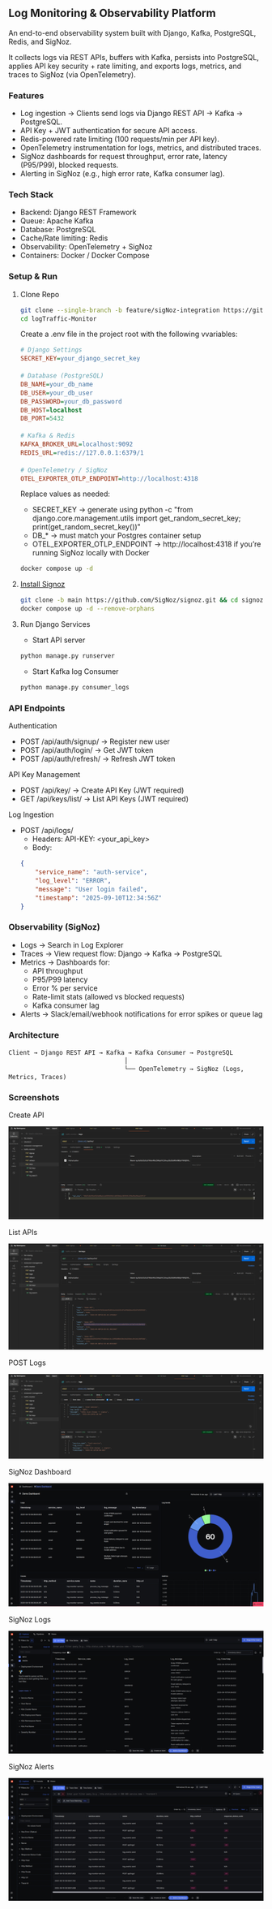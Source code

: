 ## Log Monitoring & Observability Platform

An end-to-end observability system built with Django, Kafka, PostgreSQL, Redis, and SigNoz.

It collects logs via REST APIs, buffers with Kafka, persists into PostgreSQL, applies API key security + rate limiting, and exports logs, metrics, and traces to SigNoz (via OpenTelemetry).

### Features
- Log ingestion → Clients send logs via Django REST API → Kafka → PostgreSQL.
- API Key + JWT authentication for secure API access.
- Redis-powered rate limiting (100 requests/min per API key).
- OpenTelemetry instrumentation for logs, metrics, and distributed traces.
- SigNoz dashboards for request throughput, error rate, latency (P95/P99), blocked requests.
- Alerting in SigNoz (e.g., high error rate, Kafka consumer lag).

### Tech Stack
- Backend: Django REST Framework
- Queue: Apache Kafka
- Database: PostgreSQL
- Cache/Rate limiting: Redis
- Observability: OpenTelemetry + SigNoz
- Containers: Docker / Docker Compose

### Setup & Run

1. Clone Repo

    ``` bash
    git clone --single-branch -b feature/sigNoz-integration https://github.com/0xk4n3ki/logTraffic-Monitor.git
    cd logTraffic-Monitor
    ```

    Create a .env file in the project root with the following vvariables:
    ```ini
    # Django Settings
    SECRET_KEY=your_django_secret_key

    # Database (PostgreSQL)
    DB_NAME=your_db_name
    DB_USER=your_db_user
    DB_PASSWORD=your_db_password
    DB_HOST=localhost
    DB_PORT=5432

    # Kafka & Redis
    KAFKA_BROKER_URL=localhost:9092
    REDIS_URL=redis://127.0.0.1:6379/1

    # OpenTelemetry / SigNoz
    OTEL_EXPORTER_OTLP_ENDPOINT=http://localhost:4318
    ```

    Replace values as needed:
    - SECRET_KEY → generate using python -c "from django.core.management.utils import get_random_secret_key; print(get_random_secret_key())"
    - DB_* → must match your Postgres container setup
    - OTEL_EXPORTER_OTLP_ENDPOINT → http://localhost:4318 if you’re running SigNoz locally with Docker

    ```bash
    docker compose up -d
    ```

2. [Install Signoz](https://signoz.io/docs/install/docker/)

    ```bash
    git clone -b main https://github.com/SigNoz/signoz.git && cd signoz/deploy/docker
    docker compose up -d --remove-orphans
    ```

3. Run Django Services

    - Start API server
    ```bash
    python manage.py runserver
    ```

    - Start Kafka log Consumer
    ```bash
    python manage.py consumer_logs
    ```

### API Endpoints

Authentication
- POST /api/auth/signup/ → Register new user
- POST /api/auth/login/ → Get JWT token
- POST /api/auth/refresh/ → Refresh JWT token

API Key Management
- POST /api/key/ → Create API Key (JWT required)
- GET /api/keys/list/ → List API Keys (JWT required)

Log Ingestion
- POST /api/logs/
    - Headers: API-KEY: <your_api_key>
    - Body:
    ```json
    {
        "service_name": "auth-service",
        "log_level": "ERROR",
        "message": "User login failed",
        "timestamp": "2025-09-10T12:34:56Z"
    }
    ```

### Observability (SigNoz)
- Logs → Search in Log Explorer
- Traces → View request flow: Django → Kafka → PostgreSQL
- Metrics → Dashboards for:
    - API throughput
    - P95/P99 latency
    - Error % per service
    - Rate-limit stats (allowed vs blocked requests)
    - Kafka consumer lag
- Alerts → Slack/email/webhook notifications for error spikes or queue lag

### Architecture

```
Client → Django REST API → Kafka → Kafka Consumer → PostgreSQL
                                │
                                └── OpenTelemetry → SigNoz (Logs, Metrics, Traces)
```

### Screenshots

Create API

<img src="./images/createAPI.png" alt="create API">

List APIs

<img src="./images/listAPIs.png" alt="list APIs">

POST Logs

<img src="./images/postLogs.png" alt="post logs">

SigNoz Dashboard

<img src="./images/dashboard.png" alt="Dashboard">

SigNoz Logs

<img src="./images/logs.png" alt="logs">

SigNoz Alerts

<img src="./images/traces.png" alt="traces">